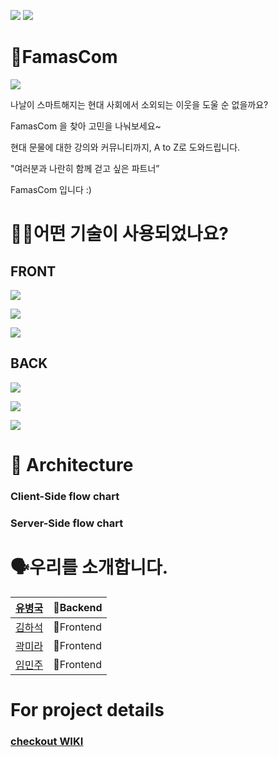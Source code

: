 ![](https://img.shields.io/badge/PROJECT-FamasCom-blue?style=for-the-badge) 
![](https://img.shields.io/badge/FamasCom-WEB-yellowgreen?style=for-the-badge)
# 📗FamasCom
![](https://postfiles.pstatic.net/MjAyMDEyMThfMTEy/MDAxNjA4MjUzMTM0NTA0.hyFDIWzFw8--FIuPuYnucee4yXARH5mtycK9z-HyLfkg.xkRyOEOa5N_DiSO4UNPzUPWxHU1Bf-eszxbtUc5QbhUg.PNG.rosic2012/SE-3eacd05a-09a6-4e62-a10c-6dee60144351.png?type=w966)

나날이 스마트해지는 현대 사회에서 소외되는 이웃을 도울 순 없을까요?

FamasCom 을 찾아 고민을 나눠보세요~

현대 문물에 대한 강의와 커뮤니티까지, A to Z로 도와드립니다.

"여러분과 나란히 함께 걷고 싶은 파트너” 

FamasCom 입니다 :)


# 🕵🏼어떤 기술이 사용되었나요? 
## FRONT
![](https://img.shields.io/badge/FRONT-TYPESCRIPT-007ACC?style=for-the-badge&logo=typescript) 

![](https://img.shields.io/badge/FRONT-REACT-61DAFB?style=for-the-badge&logo=react) 

![](https://img.shields.io/badge/FRONT-STYLED--COMPONENTS-DB7093?style=for-the-badge&logo=styled-components)
## BACK
![](https://img.shields.io/badge/BACK-NODE-green?style=for-the-badge&logo=node.js) 

![](https://img.shields.io/badge/BACK-EXPRESS-black?style=for-the-badge&logo=express) 

![](https://img.shields.io/badge/BACK-AWS-orange?style=for-the-badge&logo=Amazon-AWS) 


# 🔨 Architecture
### Client-Side flow chart
### Server-Side flow chart

# 🗣️우리를 소개합니다.
| [유병국](https://github.com/godkor200) | 🏁Backend  |
|--------|----------|
| [김하석](https://github.com/haseok2118) | 🚩Frontend |
| [곽미라](https://github.com/hanliang38) | 🚩Frontend |
| [임민주](https://github.com/IMMINJU) | 🚩Frontend |

# For project details
### [checkout WIKI](https://github.com/codestates/famasCom_client/wiki)
